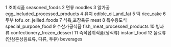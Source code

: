 1	조미식품	seasoned_foods
2	면류	noodles
3	알가공	egg_included_processed_products
4	유지	edible_oil_and_fat
5	떡	rice_cake
6	두부	tofu_or_jellied_foods
7	식육,포장육류	meat
8	특수용도식	special_purpose_food
9	수산가공식품	fish_meat_processed_products
10	빙과류	confectionery_frozen_dessert
11	즉석섭취식품(생식류)	instant_food
12	음료류(인삼혼상음료류, 다류, 두유)	beverages
